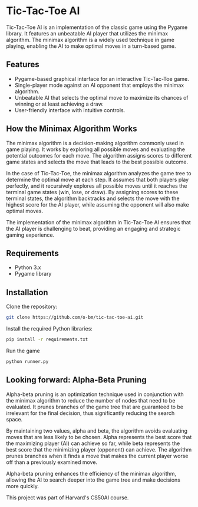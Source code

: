# Tic-Tac-Toe AI

Tic-Tac-Toe AI is an implementation of the classic game using the Pygame library. It features an unbeatable AI player that utilizes the minimax algorithm. The minimax algorithm is a widely used technique in game playing, enabling the AI to make optimal moves in a turn-based game.

## Features

- Pygame-based graphical interface for an interactive Tic-Tac-Toe game.
- Single-player mode against an AI opponent that employs the minimax algorithm.
- Unbeatable AI that selects the optimal move to maximize its chances of winning or at least achieving a draw.
- User-friendly interface with intuitive controls.

## How the Minimax Algorithm Works

The minimax algorithm is a decision-making algorithm commonly used in game playing. It works by exploring all possible moves and evaluating the potential outcomes for each move. The algorithm assigns scores to different game states and selects the move that leads to the best possible outcome.

In the case of Tic-Tac-Toe, the minimax algorithm analyzes the game tree to determine the optimal move at each step. It assumes that both players play perfectly, and it recursively explores all possible moves until it reaches the terminal game states (win, lose, or draw). By assigning scores to these terminal states, the algorithm backtracks and selects the move with the highest score for the AI player, while assuming the opponent will also make optimal moves.

The implementation of the minimax algorithm in Tic-Tac-Toe AI ensures that the AI player is challenging to beat, providing an engaging and strategic gaming experience.

## Requirements

- Python 3.x
- Pygame library

## Installation

Clone the repository:
```bash
git clone https://github.com/o-bm/tic-tac-toe-ai.git
```
Install the required Python libraries:
```bash
pip install -r requirements.txt
```
Run the game
```python
python runner.py
```

## Looking forward: Alpha-Beta Pruning

Alpha-beta pruning is an optimization technique used in conjunction with the minimax algorithm to reduce the number of nodes that need to be evaluated. It prunes branches of the game tree that are guaranteed to be irrelevant for the final decision, thus significantly reducing the search space.

By maintaining two values, alpha and beta, the algorithm avoids evaluating moves that are less likely to be chosen. Alpha represents the best score that the maximizing player (AI) can achieve so far, while beta represents the best score that the minimizing player (opponent) can achieve. The algorithm prunes branches when it finds a move that makes the current player worse off than a previously examined move.

Alpha-beta pruning enhances the efficiency of the minimax algorithm, allowing the AI to search deeper into the game tree and make decisions more quickly.

This project was part of Harvard's CS50AI course.
